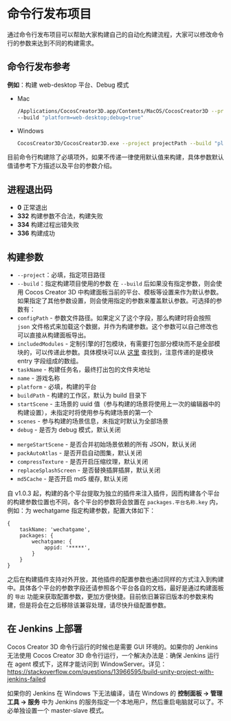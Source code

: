 # 命令行发布项目

通过命令行发布项目可以帮助大家构建自己的自动化构建流程，大家可以修改命令行的参数来达到不同的构建需求。

## 命令行发布参考

**例如**：构建 web-desktop 平台、Debug 模式

- Mac

  ```bash
  /Applications/CocosCreator3D.app/Contents/MacOS/CocosCreator3D --project projectPath
  --build "platform=web-desktop;debug=true"
  ```

- Windows

  ```bash
  CocosCreator3D/CocosCreator3D.exe --project projectPath --build "platform=web-desktop;debug=true"
  ```

目前命令行构建除了必填项外，如果不传递一律使用默认值来构建，具体参数默认值请参考下方描述以及平台的参数介绍。

## 进程退出码

- **0** 正常退出
- **332** 构建参数不合法，构建失败
- **334** 构建过程出错失败
- **336** 构建成功

## 构建参数

 - `--project`：必填，指定项目路径
 - `--build`：指定构建项目使用的参数
在 `--build`  后如果没有指定参数，则会使用 Cocos Creator 3D 中构建面板当前的平台、模板等设置来作为默认参数。如果指定了其他参数设置，则会使用指定的参数来覆盖默认参数。可选择的参数有：
- `configPath` - 参数文件路径。如果定义了这个字段，那么构建时将会按照 `json` 文件格式来加载这个数据，并作为构建参数。这个参数可以自己修改也可以直接从构建面板导出。
- `includedModules` - 定制引擎的打包模块，有需要打包部分模块而不是全部模块的，可以传递此参数。具体模块可以从 [这里](https://github.com/cocos-creator/engine/blob/3d-v1.0.0/scripts/module-division/division-config.json) 查找到，注意传递的是模块 entry 字段组成的数组。
- `taskName` - 构建任务名，最终打出包的文件夹地址
- `name` - 游戏名称
- `platform` - 必填，构建的平台
- `buildPath` - 构建的工作区，默认为 build 目录下
- `startScene` - 主场景的 uuid 值（参与构建的场景将使用上一次的编辑器中的构建设置），未指定时将使用参与构建场景的第一个
- `scenes` - 参与构建的场景信息，未指定时默认为全部场景
- `debug` - 是否为 debug 模式，默认关闭
<!-- - `inlineSpriteFrames` - 是否内联所有 SpriteFrame -->
- `mergeStartScene` - 是否合并初始场景依赖的所有 JSON，默认关闭
- `packAutoAtlas` - 是否开启自动图集，默认关闭
- `compressTexture` - 是否开启压缩纹理，默认关闭
- `replaceSplashScreen` - 是否替换插屏插屏，默认关闭
- `md5Cache` - 是否开启 md5 缓存, 默认关闭

自 v1.0.3 起，构建的各个平台提取为独立的插件来注入插件，因而构建各个平台的构建参数位置也不同，各个平台的参数将会放置在 `packages.平台名称.key` 内，例如：为 wechatgame 指定构建参数，配置大体如下：
```
{
    taskName: 'wechatgame',
    packages: {
        wechatgame: {
            appid: '*****',
        }
    }
}
```

之后在构建插件支持对外开放，其他插件的配置参数也通过同样的方式注入到构建中。具体各个平台的参数字段还请参照各个平台各自的文档，最好是通过构建面板的 `导出` 功能来获取配置参数，更加方便快捷。目前依旧兼容旧版本的参数来构建，但是将会在之后移除该兼容处理，请尽快升级配置参数。

## 在 Jenkins 上部署

Cocos Creator 3D 命令行运行的时候也是需要 GUI 环境的。如果你的 Jenkins 无法使用 Cocos Creator 3D 命令行运行，一个解决办法是：确保 Jenkins 运行在 agent 模式下，这样才能访问到 WindowServer。详见：<https://stackoverflow.com/questions/13966595/build-unity-project-with-jenkins-failed>

如果你的 Jenkins 在 Windows 下无法编译，请在 Windows 的 **控制面板 -> 管理工具 -> 服务** 中为 Jenkins 的服务指定一个本地用户，然后重启电脑就可以了。不必单独设置一个 master-slave 模式。
